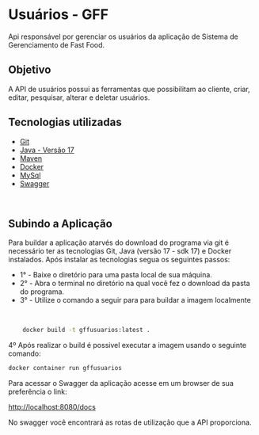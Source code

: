 # **Usuários - GFF**

Api responsável por gerenciar os usuários da aplicação de Sistema de Gerenciamento de Fast Food.

## **Objetivo**
A API de usuários possui as ferramentas que possibilitam ao cliente, criar, editar, pesquisar, alterar e deletar usuários.

## **Tecnologias utilizadas**
- [Git](https://git-scm.com/downloads)
- [Java - Versão 17](https://www.oracle.com/java/)
- [Maven](https://maven.apache.org/)
- [Docker](https://docs.docker.com/)
- [MySql](https://www.mysql.com/)
- [Swagger](https://swagger.io/docs/specification/about/)

<br>

## **Subindo a Aplicação**

Para buildar a aplicação atarvés do download do programa via git é necessário ter as tecnologias Git, Java (versão 17 - sdk 17) e Docker instalados.
Após instalar as tecnologias segua os seguintes passos:
<br>
- 1° - Baixe o diretório para uma pasta local de sua máquina.
- 2° - Abra o terminal no diretório na qual você fez o download da pasta do programa.
- 3° - Utilize o comando a seguir para para buildar a imagem localmente
<br>

```bash
    docker build -t gffusuarios:latest .
```
4º Após realizar o build é possivel executar a imagem usando o seguinte comando:

```bash
docker container run gffusuarios
```

Para acessar o Swagger da aplicação acesse em um browser de sua preferência o link:
<br>

[http://localhost:8080/docs](http://localhost:8080/swagger-ui/index.html#/)

No swagger você encontrará as rotas de utilização que a API proporciona.
